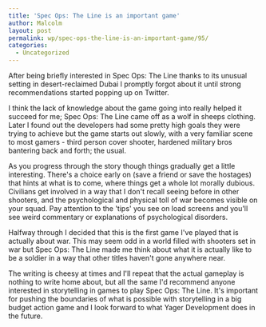 ```yaml
---
title: 'Spec Ops: The Line is an important game'
author: Malcolm
layout: post
permalink: wp/spec-ops-the-line-is-an-important-game/95/
categories:
  - Uncategorized
---
```

After being briefly interested in Spec Ops: The Line thanks to its unusual setting in desert-reclaimed Dubai I promptly forgot about it until strong recommendations started popping up on Twitter.

I think the lack of knowledge about the game going into really helped it succeed for me; Spec Ops: The Line came off as a wolf in sheeps clothing. Later I found out the developers had some pretty high goals they were trying to achieve but the game starts out slowly, with a very familiar scene to most gamers - third person cover shooter, hardened military bros bantering back and forth; the usual.

As you progress through the story though things gradually get a little interesting. There's a choice early on (save a friend or save the hostages) that hints at what is to come, where things get a whole lot morally dubious. Civilians get involved in a way that I don't recall seeing before in other shooters, and the psychological and physical toll of war becomes visible on your squad. Pay attention to the 'tips' you see on load screens and you'll see weird commentary or explanations of psychological disorders.

Halfway through I decided that this is the first game I've played that is actually about war. This may seem odd in a world filled with shooters set in war but Spec Ops: The Line made me think about what it is actually like to be a soldier in a way that other titles haven't gone anywhere near.

The writing is cheesy at times and I'll repeat that the actual gameplay is nothing to write home about, but all the same I'd recommend anyone interested in storytelling in games to play Spec Ops: The Line. It's important for pushing the boundaries of what is possible with storytelling in a big budget action game and I look forward to what Yager Development does in the future.